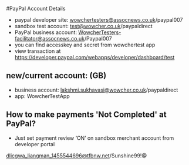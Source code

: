#PayPal Account Details

* paypal developer site: wowchertesters@assocnews.co.uk/paypal007
* sandbox test account: test@wowcher.co.uk/paypaldirect
* PayPal business account: WowcherTesters-facilitator@assocnews.co.uk/Paypal007
* you can find accesskey and secret from wowchertest app
* view transaction at https://developer.paypal.com/webapps/developer/dashboard/test

## new/current account: (GB)

* business account: lakshmi.sukhavasi@wowcher.co.uk/paypaldirect
* app: WowcherTestApp

## How to make payments 'Not Completed' at PayPal?

* Just set payment review ‘ON’ on sandbox merchant account from developer portal


dlicgwa_liangman_1455544696@tfbnw.net/Sunshine99!@